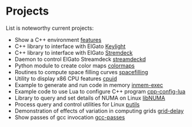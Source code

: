 Projects
========

List is noteworthy current projects:

*    Show a C++ environment [features](https://github.com/drepper/c--features)
*    C++ library to interface with ElGato [Keylight](https://github.com/drepper/keylightpp)
*    C++ library to interface with ElGato [Stremdeck](https://github.com/drepper/streamdeckpp)
*    Daemon to control ElGato Streamdeck [streamdeckd](https://github.com/drepper/streameckd)
*    Python module to create color maps [colormaps](https://github.com/drepper/colormaps)
*    Routines to compute space filling curves [spacefilling](https://github.com/drepper/spacefilling)
*    Utility to display x86 CPU features [cpuid](https://github.com/drepper/cpuid)
*    Example to generate and run code in memory [inmem-exec](https://github.com/drepper/inmem-exec)
*    Example code to use Lua to configure C++ program [cpp-config-lua](https://github.com/drepper/cpp-config-lua)
*    Library to query and set details of NUMA on Linux [libNUMA](https://github.com/drepper/libNUMA)
*    Process query and control utilities for Linux [putils](https://github.com/drepper/putils)
*    Demonstration of effects of variation in computing grids [grid-delay](https://github.com/drepper/grid-delay)
*    Show passes of gcc invocation [gcc-passes](https://github.com/drepper/gcc-passes)
